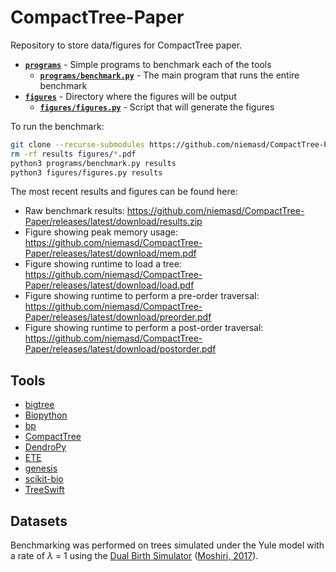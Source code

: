 # CompactTree-Paper
Repository to store data/figures for CompactTree paper.

* **[`programs`](programs)** - Simple programs to benchmark each of the tools
    * **[`programs/benchmark.py`](programs/benchmark.py)** - The main program that runs the entire benchmark
* **[`figures`](figures)** - Directory where the figures will be output
    * **[`figures/figures.py`](figures/figures.py)** - Script that will generate the figures

To run the benchmark:

```bash
git clone --recurse-submodules https://github.com/niemasd/CompactTree-Paper.git
rm -rf results figures/*.pdf
python3 programs/benchmark.py results
python3 figures/figures.py results
```

The most recent results and figures can be found here:

* Raw benchmark results: https://github.com/niemasd/CompactTree-Paper/releases/latest/download/results.zip
* Figure showing peak memory usage: https://github.com/niemasd/CompactTree-Paper/releases/latest/download/mem.pdf
* Figure showing runtime to load a tree: https://github.com/niemasd/CompactTree-Paper/releases/latest/download/load.pdf
* Figure showing runtime to perform a pre-order traversal: https://github.com/niemasd/CompactTree-Paper/releases/latest/download/preorder.pdf
* Figure showing runtime to perform a post-order traversal: https://github.com/niemasd/CompactTree-Paper/releases/latest/download/postorder.pdf

## Tools
* [bigtree](https://github.com/kayjan/bigtree)
* [Biopython](https://biopython.org/)
* [bp](https://github.com/biocore/improved-octo-waddle)
* [CompactTree](https://github.com/niemasd/CompactTree)
* [DendroPy](https://github.com/jeetsukumaran/DendroPy)
* [ETE](https://github.com/etetoolkit/ete)
* [genesis](https://github.com/lczech/genesis)
* [scikit-bio](https://scikit.bio/)
* [TreeSwift](https://github.com/niemasd/TreeSwift)

## Datasets
Benchmarking was performed on trees simulated under the Yule model with a rate of *λ* = 1 using the [Dual Birth Simulator](https://github.com/niemasd/Dual-Birth-Simulator) ([Moshiri, 2017](https://doi.org/10.1101/226423)).
